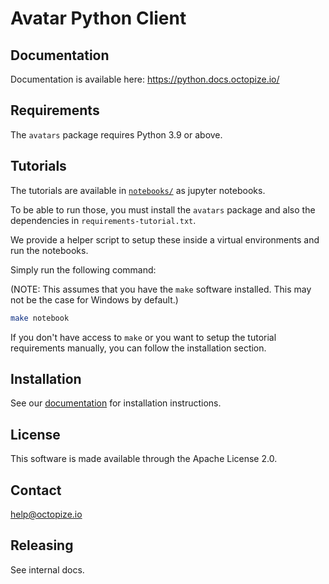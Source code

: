 # Avatar Python Client

## Documentation

Documentation is available here: <https://python.docs.octopize.io/>

## Requirements

The `avatars` package requires Python 3.9 or above.

## Tutorials

The tutorials are available in [`notebooks/`](./notebooks) as jupyter notebooks.

To be able to run those, you must install the `avatars` package and also the dependencies in `requirements-tutorial.txt`.

We provide a helper script to setup these inside a virtual environments and run the notebooks.

Simply run the following command:

(NOTE: This assumes that you have the `make` software installed. This may not be the case for Windows by default.)

```bash
make notebook
```

If you don't have access to `make` or you want to setup the tutorial requirements manually, you can follow the installation section.

## Installation

See our [documentation](https://python.docs.octopize.io/latest/installation.html) for installation instructions.

## License

This software is made available through the Apache License 2.0.

## Contact

<help@octopize.io>

## Releasing

See internal docs.
